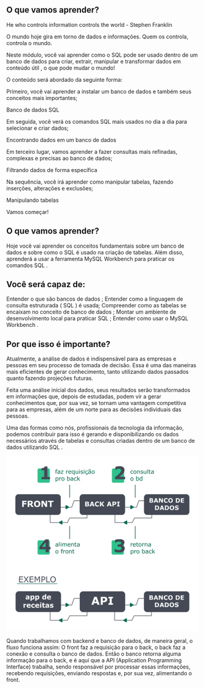 ## O que vamos aprender?

He who controls information controls the world - Stephen Franklin

O mundo hoje gira em torno de dados e informações. Quem os controla, controla o mundo.

Neste módulo, você vai aprender como o SQL pode ser usado dentro de um banco de dados para criar, extrair, manipular e transformar dados em conteúdo útil , o que pode mudar o mundo!

O conteúdo será abordado da seguinte forma:

Primeiro, você vai aprender a instalar um banco de dados e também seus conceitos mais importantes;

Banco de dados SQL

Em seguida, você verá os comandos SQL mais usados no dia a dia para selecionar e criar dados;

Encontrando dados em um banco de dados

Em terceiro lugar, vamos aprender a fazer consultas mais refinadas, complexas e precisas ao banco de 
dados;

Filtrando dados de forma específica

Na sequência, você irá aprender como manipular tabelas, fazendo inserções, alterações e exclusões;

Manipulando tabelas

Vamos começar!

## O que vamos aprender?

Hoje você vai aprender os conceitos fundamentais sobre um banco de dados  e sobre como o SQL é usado na criação de tabelas. Além disso, aprenderá a usar a ferramenta MySQL Workbench para praticar os comandos SQL .

## Você será capaz de:

Entender o que são bancos de dados ;
Entender como a linguagem de consulta estruturada ( SQL ) é usada;
Compreender como as tabelas se encaixam no conceito de banco de dados ;
Montar um ambiente de desenvolvimento local para praticar SQL ;
Entender como usar o MySQL Workbench .

## Por que isso é importante?

Atualmente, a análise de dados é indispensável para as empresas e pessoas em seu processo de tomada de decisão. Essa é uma das maneiras mais eficientes de gerar conhecimento, tanto utilizando dados passados quanto fazendo projeções futuras.

Feita uma análise inicial dos dados, seus resultados serão transformados em informações que, depois de estudadas, podem vir a gerar conhecimentos que, por sua vez, se tornam uma vantagem competitiva para as empresas, além de um norte para as decisões individuais das pessoas.

Uma das formas como nós, profissionais da tecnologia da informação, podemos contribuir para isso é gerando e disponibilizando os dados necessários através de tabelas e consultas criadas dentro de um banco de dados utilizando SQL .

<img src="diagrama.png" />

Quando trabalhamos com backend e banco de dados, de maneira geral, o fluxo funciona assim: O front faz a requisição para o back, o back faz a conexão e consulta o banco de dados. Então o banco retorna alguma informação para o back, e é aqui que a API (Application Programming Interface) trabalha, sendo responsável por processar essas informações, recebendo requisições, enviando respostas e, por sua vez, alimentando o front.
